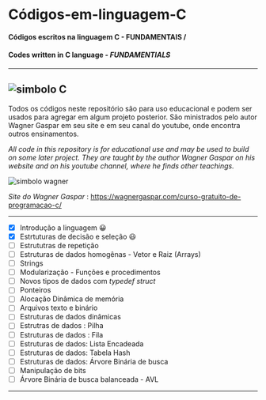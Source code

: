 # Códigos-em-linguagem-C
#### Códigos escritos na linguagem C - FUNDAMENTAIS /
#### Codes written in C language -  _FUNDAMENTIALS_
***
![simbolo C](https://github.com/userdanixdev/C-digos-em-linguagem-C/assets/132594952/8dceb711-5313-4f8a-a323-eeba062f3f3e)
---
Todos os códigos neste repositório são para uso educacional e podem ser usados para agregar em algum projeto posterior.
São ministrados pelo autor Wagner Gaspar em seu site e em seu canal do youtube, onde encontra outros ensinamentos.

_All code in this repository is for educational use and may be used to build on some later project. They are taught by the author Wagner Gaspar on his website and on his youtube channel, where he finds other teachings._


![simbolo wagner](https://github.com/userdanixdev/C-digos-em-linguagem-C/assets/132594952/05edd6ea-fb2d-468b-9657-a503288ab937)

_Site do Wagner Gaspar_ : https://wagnergaspar.com/curso-gratuito-de-programacao-c/
***

- [x] Introdução a linguagem :grinning:
- [x] Estrtuturas de decisão e seleção 😃
- [ ] Estrututras de repetição
- [ ] Estruturas de dados homogênas -  Vetor e Raiz (Arrays)
- [ ] Strings
- [ ] Modularização - Funções e procedimentos
- [ ] Novos tipos de dados com _typedef struct_
- [ ] Ponteiros
- [ ] Alocação Dinâmica de memória
- [ ] Arquivos texto e binário
- [ ] Estruturas de dados dinâmicas
- [ ] Estrutras de dados : Pilha
- [ ] Estruturas de dados : Fila
- [ ] Estruturas de dados: Lista Encadeada
- [ ] Estruturas de dados: Tabela Hash
- [ ] Estruturas de dados: Árvore Binária de busca
- [ ] Manipulação de bits
- [ ] Árvore Binária de busca balanceada - AVL
***



